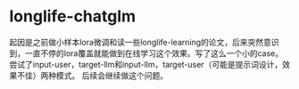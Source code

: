 # longlife-chatglm
起因是之前做小样本lora微调和读一些longlife-learning的论文，后来突然意识到，一直不停的lora覆盖就能做到在线学习这个效果。写了这么一个小的case。
尝试了input-user，target-llm和input-llm，target-user（可能是提示词设计，效果不佳）两种模式。
后续会继续做这个问题。
